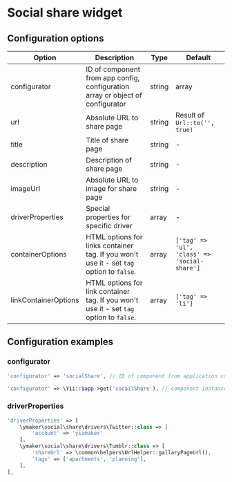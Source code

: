 Social share widget
===================

## Configuration options

| Option                | Description                                                                               | Type                                                                  | Default                                       |
|-----------------------|-------------------------------------------------------------------------------------------|-----------------------------------------------------------------------|-----------------------------------------------|
|configurator           |ID of component from app config, configuration array or object of configurator             |string|array|ymaker\social\share\configurators\ConfiguratorInterface   |-                                              |
|url                    |Absolute URL to share page                                                                 |string                                                                 |Result of `Url::to('', true)`                  |
|title                  |Title of share page                                                                        |string                                                                 |-                                              |
|description            |Description of share page                                                                  |string                                                                 |-                                              |
|imageUrl               |Absolute URL to image for share page                                                       |string                                                                 |-                                              |
|driverProperties       |Special properties for specific driver                                                     |array                                                                  |-                                              |
|containerOptions       |HTML options for links container tag. If you won't use it - set `tag` option to `false`.   |array                                                                  |`['tag' => 'ul', 'class' => 'social-share']`   |
|linkContainerOptions   |HTML options for link container tag. If you won't use it - set `tag` option to `false`.    |array                                                                  |`['tag' => 'li']`                              |

## Configuration examples

### configurator

```php
'configurator' => 'socialShare', // ID of component from application config
```

```php
'configurator' => \Yii::$app->get('socailShare'), // component instance
```

### driverProperties

```php
'driverProperties' => [
    \ymaker\social\share\drivers\Twitter::class => [
        'account' => 'yiimaker'
    ],
    \ymaker\social\share\drivers\Tumblr::class => [
        'shareUrl' => \common\helpers\UrlHelper::gallaryPageUrl(),
        'tags' => ['apartments', 'planning'],
    ],
],
```
